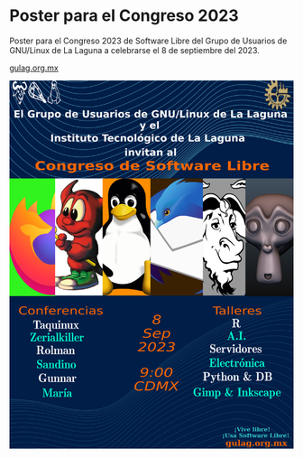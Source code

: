 # Poster para el Congreso 2023
Poster para el Congreso 2023 de Software Libre del Grupo de Usuarios de GNU/Linux de La Laguna a celebrarse el 8 de septiembre del 2023.

[gulag.org.mx](http://www.gulag.org.mx)

![Congreso2023](poster_congreso_2023-2.png)

